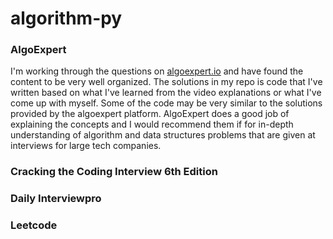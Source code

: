 # algorithm-py

### AlgoExpert

I'm working through the questions on [algoexpert.io](https://www.algoexpert.io/) and have found the content to be very
well organized. The solutions in my repo is code that I've written based on what I've learned from the video explanations
or what I've come up with myself. Some of the code may be very similar to the solutions provided by the algoexpert platform.
AlgoExpert does a good job of explaining the concepts and I would recommend them if for in-depth understanding of
algorithm and data structures problems that are given at interviews for large tech companies.

### Cracking the Coding Interview 6th Edition

### Daily Interviewpro

### Leetcode
